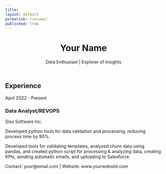 ```yaml
---
title:
layout: default
permalink: /resume/
published: true
---
```

<!DOCTYPE html>
<html lang="en">
<head>
  <meta charset="UTF-8">
  <meta name="viewport" content="width=device-width, initial-scale=1.0">
  <link rel="stylesheet" href="styles.css">
  <title>Your Interactive Resume</title>
</head>
<body>

  <header>
    <h1>Your Name</h1>
    <p>Data Enthusiast | Explorer of Insights</p>
  </header>

  <section id="experience">
    <h2>Experience</h2>
    <div class="timeline">
      <div class="timeline-event">
        <span class="timeline-date">April 2022 - Present</span>
        <h3>Data Analyst/REVOPS</h3>
        <p>Sisu Software Inc.</p>
        <div class="tooltip">
          <p>Developed python tools for data validation and processing, reducing process time by 90%.</p>
          <p>Developed tools for validating templates, analyzed churn data using pandas, and created python script for processing & analyzing data, creating KPIs, sending automatic emails, and uploading to Salesforce.</p>
        </div>
      </div>
      <div class="timeline-event">
        <!-- Add more timeline events here -->
      </div>
      <!-- Add more timeline events here -->
    </div>
  </section>

  <!-- ... other sections ... -->

  <footer>
    <p>Contact: your@email.com | Website: www.yourwebsite.com</p>
  </footer>

</body>
</html>
